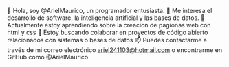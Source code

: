 👋 Hola, soy @ArielMaurico, un programador entusiasta.
👀 Me interesa el desarrollo de software, la inteligencia artificial y las bases de datos.
🌱 Actualmente estoy aprendiendo sobre la creacion de pagionas web con html y css
💞️ Estoy buscando colaborar en proyectos de código abierto relacionados con sistemas o bases de datos
📫 Puedes contactarme a través de mi correo electrónico ariel241103@hotmail.com o encontrarme en GitHub como @ArielMaurico


<!---
ArielMaurico/ArielMaurico is a ✨ special ✨ repository because its `README.md` (this file) appears on your GitHub profile.
You can click the Preview link to take a look at your changes.
--->
